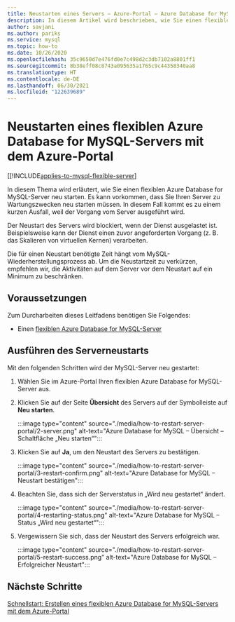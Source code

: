 ```yaml
---
title: Neustarten eines Servers – Azure-Portal – Azure Database for MySQL – Flexibler Server
description: In diesem Artikel wird beschrieben, wie Sie einen flexiblen Azure Database for MySQL-Server über das Azure-Portal neu starten.
author: savjani
ms.author: pariks
ms.service: mysql
ms.topic: how-to
ms.date: 10/26/2020
ms.openlocfilehash: 35c9650d7e476fd0e7c498d2c3db7102a8801ff1
ms.sourcegitcommit: 8b38eff08c8743a095635a1765c9c44358340aa8
ms.translationtype: HT
ms.contentlocale: de-DE
ms.lasthandoff: 06/30/2021
ms.locfileid: "122639689"
---
```

# <a name="restart-azure-database-for-mysql-flexible-server-using-azure-portal"></a>Neustarten eines flexiblen Azure Database for MySQL-Servers mit dem Azure-Portal

[[!INCLUDE[applies-to-mysql-flexible-server](../includes/applies-to-mysql-flexible-server.md)]

In diesem Thema wird erläutert, wie Sie einen flexiblen Azure Database for MySQL-Server neu starten. Es kann vorkommen, dass Sie Ihren Server zu Wartungszwecken neu starten müssen. In diesem Fall kommt es zu einem kurzen Ausfall, weil der Vorgang vom Server ausgeführt wird.

Der Neustart des Servers wird blockiert, wenn der Dienst ausgelastet ist. Beispielsweise kann der Dienst einen zuvor angeforderten Vorgang (z. B. das Skalieren von virtuellen Kernen) verarbeiten.

Die für einen Neustart benötigte Zeit hängt vom MySQL-Wiederherstellungsprozess ab. Um die Neustartzeit zu verkürzen, empfehlen wir, die Aktivitäten auf dem Server vor dem Neustart auf ein Minimum zu beschränken.

## <a name="prerequisites"></a>Voraussetzungen

Zum Durcharbeiten dieses Leitfadens benötigen Sie Folgendes:
- Einen [flexiblen Azure Database for MySQL-Server](quickstart-create-server-portal.md)

## <a name="perform-server-restart"></a>Ausführen des Serverneustarts

Mit den folgenden Schritten wird der MySQL-Server neu gestartet:

1. Wählen Sie im Azure-Portal Ihren flexiblen Azure Database for MySQL-Server aus.

2. Klicken Sie auf der Seite **Übersicht** des Servers auf der Symbolleiste auf **Neu starten**.

   :::image type="content" source="./media/how-to-restart-server-portal/2-server.png" alt-text="Azure Database for MySQL – Übersicht – Schaltfläche „Neu starten“":::

3. Klicken Sie auf **Ja**, um den Neustart des Servers zu bestätigen.

   :::image type="content" source="./media/how-to-restart-server-portal/3-restart-confirm.png" alt-text="Azure Database for MySQL – Neustart bestätigen":::

4. Beachten Sie, dass sich der Serverstatus in „Wird neu gestartet“ ändert.

   :::image type="content" source="./media/how-to-restart-server-portal/4-restarting-status.png" alt-text="Azure Database for MySQL – Status „Wird neu gestartet“":::

5. Vergewissern Sie sich, dass der Neustart des Servers erfolgreich war.

   :::image type="content" source="./media/how-to-restart-server-portal/5-restart-success.png" alt-text="Azure Database for MySQL – Erfolgreicher Neustart":::

## <a name="next-steps"></a>Nächste Schritte

[Schnellstart: Erstellen eines flexiblen Azure Database for MySQL-Servers mit dem Azure-Portal](quickstart-create-server-portal.md)

